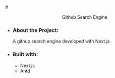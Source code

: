 #<p align="center"> Github Search Engine </p>

- ### About the Project:
  A github search engine developed with Next.js
  
- ### Built with:
  - Next.js
  - Antd
